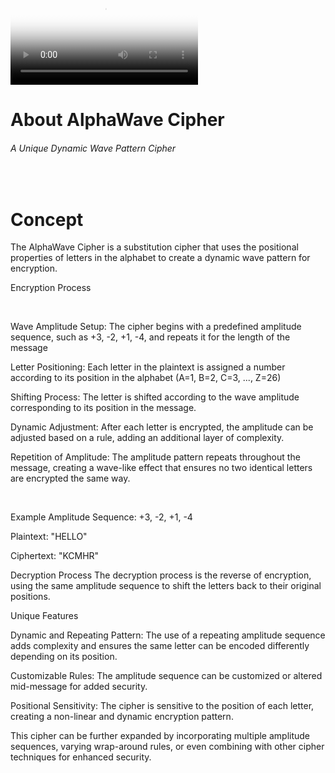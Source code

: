  <video poster="https://i.gifer.com/fetch/w300-preview/91/9159b2f608c6685c6b3e0d20cfe388fb.gif" class="full-media" loop="" autoplay="" playsinline=""><source src="https://i.gifer.com/WTDd.mp4" type="video/mp4"></video>

<h1>About AlphaWave Cipher</h1>
<h6 align="left">A Unique Dynamic Wave Pattern Cipher</h6>
</br>
<h1 align="left">Concept</h1> 
<p align="left">The AlphaWave Cipher is a substitution cipher that uses the positional properties of letters in the alphabet to create a dynamic wave pattern for encryption.</p>

<p align="left">Encryption Process</p><br/>
<p align="left">
Wave Amplitude Setup: The cipher begins with a predefined amplitude sequence, such as +3, -2, +1, -4, and repeats it for the length of the message</p>
<p align="left">
Letter Positioning: Each letter in the plaintext is assigned a number according to its position in the alphabet (A=1, B=2, C=3, ..., Z=26)</p>
<p align="left">
Shifting Process: The letter is shifted according to the wave amplitude corresponding to its position in the message.</p>
<p align="left">
Dynamic Adjustment: After each letter is encrypted, the amplitude can be adjusted based on a rule, adding an additional layer of complexity.</p>
<p align="left">
Repetition of Amplitude: The amplitude pattern repeats throughout the message, creating a wave-like effect that ensures no two identical letters are encrypted the same way.</p>
<br/>
 <p align="left">
Example
Amplitude Sequence: +3, -2, +1, -4

Plaintext: "HELLO"

Ciphertext: "KCMHR"
</p>
Decryption Process
The decryption process is the reverse of encryption, using the same amplitude sequence to shift the letters back to their original positions.
<p align="left">
Unique Features
 </p>
 <p align="left">
Dynamic and Repeating Pattern: The use of a repeating amplitude sequence adds complexity and ensures the same letter can be encoded differently depending on its position.</p>
<p align="left">
Customizable Rules: The amplitude sequence can be customized or altered mid-message for added security.</p>
<p align="left">
Positional Sensitivity: The cipher is sensitive to the position of each letter, creating a non-linear and dynamic encryption pattern.</p>
<p align="left">
This cipher can be further expanded by incorporating multiple amplitude sequences, varying wrap-around rules, or even combining with other cipher techniques for enhanced security. </p>


